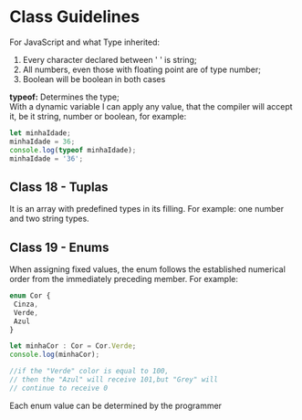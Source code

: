 # Class Guidelines

For JavaScript and what Type inherited:  
1) Every character declared between ' ' is string;  
2) All numbers, even those with floating point are of type number;  
3) Boolean will be boolean in both cases  

 **typeof:** Determines the type;  
 With a dynamic variable I can apply any value, that the compiler will accept it,
 be it string, number or boolean, for example:  

~~~js
let minhaIdade;
minhaIdade = 36;
console.log(typeof minhaIdade);
minhaIdade = '36';
~~~   

## Class 18 -  Tuplas

It is an array with predefined types in its filling.
For example: one number and two string types.  

## Class 19 -  Enums
When assigning fixed values, the enum follows the established
numerical order from the immediately preceding member. For example:  

~~~typescript
enum Cor {
 Cinza,
 Verde,
 Azul
}

let minhaCor : Cor = Cor.Verde;
console.log(minhaCor);

//if the "Verde" color is equal to 100, 
// then the "Azul" will receive 101,but "Grey" will 
// continue to receive 0
~~~  
Each enum value can be determined by the programmer